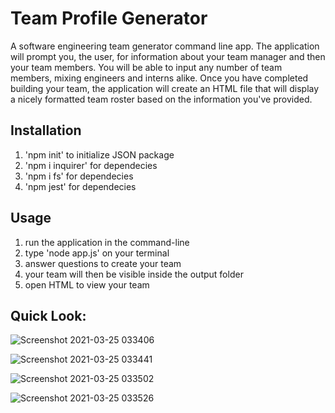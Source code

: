 # Team Profile Generator
A software engineering team generator command line app. The application will prompt you, the user, for information about your team manager and then your team members. You will be able to input any number of team members, mixing engineers and interns alike. Once you have completed building your team, the application will create an HTML file that will display a nicely formatted team roster based on the information you've provided. 

## Installation
1) 'npm init' to initialize JSON package
2) 'npm i inquirer' for dependecies
3) 'npm i fs' for dependecies
4) 'npm jest' for dependecies

## Usage
1) run the application in the command-line
2) type 'node app.js' on your terminal
3) answer questions to create your team
4) your team will then be visible inside the output folder
5) open HTML to view your team

## Quick Look:
![Screenshot 2021-03-25 033406](https://user-images.githubusercontent.com/73044038/112443651-35bacc80-8d1b-11eb-9963-bd249874aa89.png)

![Screenshot 2021-03-25 033441](https://user-images.githubusercontent.com/73044038/112443653-36536300-8d1b-11eb-8261-4b83afd8c911.png)

![Screenshot 2021-03-25 033502](https://user-images.githubusercontent.com/73044038/112443656-36ebf980-8d1b-11eb-83fe-10154bb394ae.png)

![Screenshot 2021-03-25 033526](https://user-images.githubusercontent.com/73044038/112443659-36ebf980-8d1b-11eb-8d86-f41e8247432a.png)
